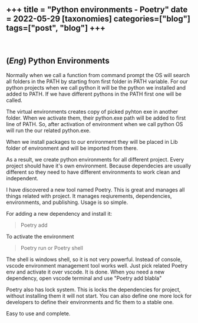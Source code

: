 +++
title = "Python environments - Poetry"
date = 2022-05-29
[taxonomies]
categories=["blog"]
tags=["post", "blog"]
+++
---
<br>

## (*Eng*) Python Environments
Normally when we call a function from command prompt the OS will search all folders in the PATH by starting from first folder in PATH variable. For our python projects when we call python it will be the python we installed and added to PATH. If we have different pythons in the PATH first one will be called.

The virtual environments creates copy of picked pyhton exe in another folder. When we activate them, their python.exe path will be added to first line of PATH. So, after activation of environment when we call python OS will run the our related python.exe.

When we install packages to our enrironment they will be placed in Lib folder of environment and will be imported from there.

As a result, we create python environments for all different project. Every project should have it's own environment. Because dependecies are usually different so they need to have different environments to work clean and independent.

I have discovered a new tool named Poetry. This is great and manages all things related with project. It manages reqiurements, dependencies, environments, and publishing. Usage is so simple.

For adding a new dependency and install it:
>Poetry add

To activate the environment
>Poetry run or Poetry shell

The shell is windows shell, so it is not very powerful. Instead of console, vscode environment management tool works well. Just pick related Poetry env and activate it over vscode. It is done. When you need a new dependency, open vscode terminal and use "Poetry add blabla"

Poetry also has lock system. This is locks the dependencies for project, without installing them it will not start. You can also define one more lock for developers to define their environments and fic them to a stable one.

Easy to use and complete.